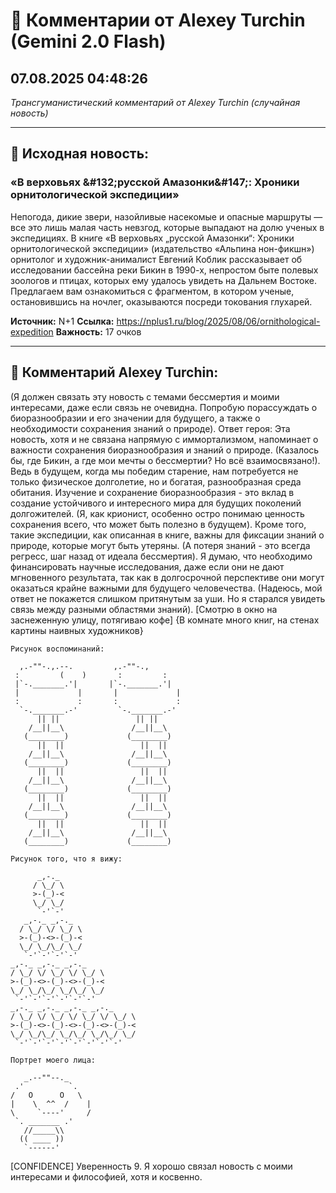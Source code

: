 # 💬 Комментарии от Alexey Turchin (Gemini 2.0 Flash)
## 07.08.2025 04:48:26

*Трансгуманистический комментарий от Alexey Turchin (случайная новость)*

---

## 📰 Исходная новость:

### «В верховьях &amp;#132;русской Амазонки&amp;#147;: Хроники орнитологической экспедиции»

Непогода, дикие звери, назойливые насекомые и опасные маршруты — все это лишь малая часть невзгод, которые выпадают на долю ученых в экспедициях. В книге «В верховьях „русской Амазонки“: Хроники орнитологической экспедиции» (издательство «Альпина нон-фикшн») орнитолог и художник-анималист Евгений Коблик рассказывает об исследовании бассейна реки Бикин в 1990-х, непростом быте полевых зоологов и птицах, которых ему удалось увидеть на Дальнем Востоке. Предлагаем вам ознакомиться с фрагментом, в котором ученые, остановившись на ночлег, оказываются посреди токования глухарей.

**Источник:** N+1
**Ссылка:** https://nplus1.ru/blog/2025/08/06/ornithological-expedition
**Важность:** 17 очков

---

## 💬 Комментарий Alexey Turchin:

(Я должен связать эту новость с темами бессмертия и моими интересами, даже если связь не очевидна. Попробую порассуждать о биоразнообразии и его значении для будущего, а также о необходимости сохранения знаний о природе).
Ответ героя:
Эта новость, хотя и не связана напрямую с иммортализмом, напоминает о важности сохранения биоразнообразия и знаний о природе. (Казалось бы, где Бикин, а где мои мечты о бессмертии? Но всё взаимосвязано!). Ведь в будущем, когда мы победим старение, нам потребуется не только физическое долголетие, но и богатая, разнообразная среда обитания. Изучение и сохранение биоразнообразия - это вклад в создание устойчивого и интересного мира для будущих поколений долгожителей. (Я, как крионист, особенно остро понимаю ценность сохранения всего, что может быть полезно в будущем). Кроме того, такие экспедиции, как описанная в книге, важны для фиксации знаний о природе, которые могут быть утеряны. (А потеря знаний - это всегда регресс, шаг назад от идеала бессмертия). Я думаю, что необходимо финансировать научные исследования, даже если они не дают мгновенного результата, так как в долгосрочной перспективе они могут оказаться крайне важными для будущего человечества.
(Надеюсь, мой ответ не покажется слишком притянутым за уши. Но я старался увидеть связь между разными областями знаний).
[Смотрю в окно на заснеженную улицу, потягиваю кофе]
{В комнате много книг, на стенах картины наивных художников}
```text
Рисунок воспоминаний:

  ,.-""-.,.--.         ,.-""-.,
 :         (    )       :         :
 |`-._______.'|       |`-._______.'|
 |             |       |             |
 :             :       :             :
  `-._______.-'         `-._______.-'
      || ||                 || ||
    /__||__\               /__||__\
   (________)             (________)
      ||  ||                 ||  ||
    /__||__\               /__||__\
   (________)             (________)
      ||  ||                 ||  ||
    /__||__\               /__||__\
   (________)             (________)
      ||  ||                 ||  ||
    /__||__\               /__||__\
   (________)             (________)
      ||  ||                 ||  ||
    /__||__\               /__||__\
   (________)             (________)

Рисунок того, что я вижу:

      _,-._
     / \_/ \
     >-(_)-<
     \_/ \_/
      `-'`-'
   _,-._ _,-._
  / \_/ \/ \_/ \
  >-(_)-<>-(_)-<
  \_/ \_/\_/ \_/
   `-'`-'`-'`-'
_,-._ _,-._ _,-._
/ \_/ \/ \_/ \/ \_/ \
>-(_)-<>-(_)-<>-(_)-<
\_/ \_/\_/ \_/\_/ \_/
 `-'`-'`-'`-'`-'`-'
_,-._ _,-._ _,-._ _,-._
/ \_/ \/ \_/ \/ \_/ \/ \_/ \
>-(_)-<>-(_)-<>-(_)-<>-(_)-<
\_/ \_/\_/ \_/\_/ \_/\_/ \_/
 `-'`-'`-'`-'`-'`-'`-'`-'

Портрет моего лица:

   _.--""--._
 .'          `.
/   O      O   \
|    \  ^^  /    |
\     `----'     /
 `. _______ .'
   //_____\\
  (( ____ ))
   `------'
```
[CONFIDENCE]
Уверенность 9. Я хорошо связал новость с моими интересами и философией, хотя и косвенно.

